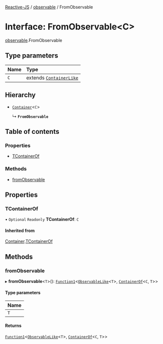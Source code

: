 [Reactive-JS](../README.md) / [observable](../modules/observable.md) / FromObservable

# Interface: FromObservable<C\>

[observable](../modules/observable.md).FromObservable

## Type parameters

| Name | Type |
| :------ | :------ |
| `C` | extends [`ContainerLike`](container.ContainerLike.md) |

## Hierarchy

- [`Container`](container.Container.md)<`C`\>

  ↳ **`FromObservable`**

## Table of contents

### Properties

- [TContainerOf](observable.FromObservable.md#tcontainerof)

### Methods

- [fromObservable](observable.FromObservable.md#fromobservable)

## Properties

### TContainerOf

• `Optional` `Readonly` **TContainerOf**: `C`

#### Inherited from

[Container](container.Container.md).[TContainerOf](container.Container.md#tcontainerof)

## Methods

### fromObservable

▸ **fromObservable**<`T`\>(): [`Function1`](../modules/functions.md#function1)<[`ObservableLike`](observable.ObservableLike.md)<`T`\>, [`ContainerOf`](../modules/container.md#containerof)<`C`, `T`\>\>

#### Type parameters

| Name |
| :------ |
| `T` |

#### Returns

[`Function1`](../modules/functions.md#function1)<[`ObservableLike`](observable.ObservableLike.md)<`T`\>, [`ContainerOf`](../modules/container.md#containerof)<`C`, `T`\>\>
